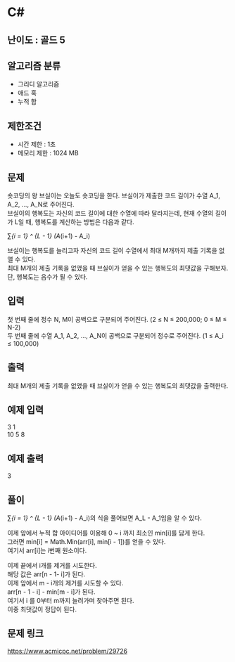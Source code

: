 # C#

## 난이도 : 골드 5

## 알고리즘 분류
  - 그리디 알고리즘
  - 애드 혹
  - 누적 합

## 제한조건
  - 시간 제한 : 1초
  - 메모리 제한 : 1024 MB

## 문제
숏코딩의 왕 브실이는 오늘도 숏코딩을 한다. 브실이가 제출한 코드 길이가 수열 A_1, A_2, ..., A_N로 주어진다.<br/>
브실이의 행복도는 자신의 코드 길이에 대한 수열에 따라 달라지는데, 현재 수열의 길이가 L일 때, 행복도를 계산하는 방법은 다음과 같다.<br/>


∑_{i = 1} ^ {L - 1} (A_(i+1) - A_i)<br/>


브실이는 행복도를 늘리고자 자신의 코드 길이 수열에서 최대 M개까지 제출 기록을 없앨 수 있다.<br/>
최대 M개의 제출 기록을 없앴을 때 브실이가 얻을 수 있는 행복도의 최댓값을 구해보자. 단, 행복도는 음수가 될 수 있다.<br/>


## 입력
첫 번째 줄에 정수 N, M이 공백으로 구분되어 주어진다. (2 ≤ N ≤ 200,000; 0 ≤ M ≤ N-2)<br/>
두 번째 줄에 수열 A_1, A_2, ..., A_N이 공백으로 구분되어 정수로 주어진다. (1 ≤ A_i ≤ 100,000)<br/>


## 출력
최대 M개의 제출 기록을 없앴을 때 브실이가 얻을 수 있는 행복도의 최댓값을 출력한다.<br/>


## 예제 입력
3 1<br/>
10 5 8<br/>


## 예제 출력
3<br/>


## 풀이
∑_{i = 1} ^ {L - 1} (A_(i+1) - A_i)의 식을 풀어보면 A_L - A_1임을 알 수 있다.<br/>


이제 앞에서 누적 합 아이디어를 이용해 0 ~ i 까지 최소인 min[i]를 담게 한다.<br/>
그러면 min[i] = Math.Min(arr[i], min[i - 1])를 얻을 수 있다.<br/>
여기서 arr[i]는 i번째 원소이다.<br/>


이제 끝에서 i개를 제거를 시도한다.<br/>
해당 값은 arr[n - 1- i]가 된다.<br/>
이제 앞에서 m - i개의 제거를 시도할 수 있다.<br/>
arr[n - 1 - i] - min[m - i]가 된다.<br/>
여기서 i 를 0부터 m까지 늘려가며 찾아주면 된다.<br/>
이중 최댓값이 정답이 된다.<br/>


## 문제 링크
https://www.acmicpc.net/problem/29726